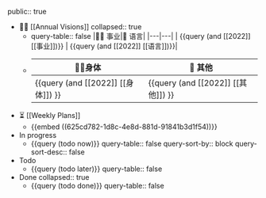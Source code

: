 public:: true

- 🏳‍🌈 [[Annual Visions]]
  collapsed:: true
	- query-table:: false
	  |👨‍🔧 事业|🧿 语言|
	  |---|---|
	  | {{query (and [[2022]] [[事业]])}} | {{query (and [[2022]] [[语言]])}}|
	- |🤸‍♂️身体|🎈 其他|
	  |---|---|
	  |{{query (and [[2022]] [[身体]])  }}|{{query (and [[2022]] [[其他]])  }}|
- ⏳ [[Weekly Plans]]
	- {{embed ((625cd782-1d8c-4e8d-881d-91841b3d1f54))}}
- In progress
	- {{query (todo now)}}
	  query-table:: false
	  query-sort-by:: block
	  query-sort-desc:: false
- Todo
	- {{query (todo later)}}
	  query-table:: false
- Done
  collapsed:: true
	- {{query (todo done)}}
	  query-table:: false